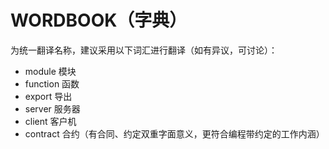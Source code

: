 # WORDBOOK（字典）

为统一翻译名称，建议采用以下词汇进行翻译（如有异议，可讨论）：
- module 模块
- function 函数
- export 导出
- server 服务器
- client 客户机
- contract 合约（有合同、约定双重字面意义，更符合编程带约定的工作内涵）


